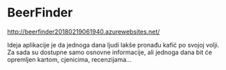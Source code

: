 # BeerFinder
http://beerfinder20180219061940.azurewebsites.net/

Ideja aplikacije je da jednoga dana ljudi lakše pronađu kafić po svojoj volji. Za sada su dostupne samo osnovne informacije, ali jednoga dana bit će opremljen kartom, cjenicima, recenzijama...
